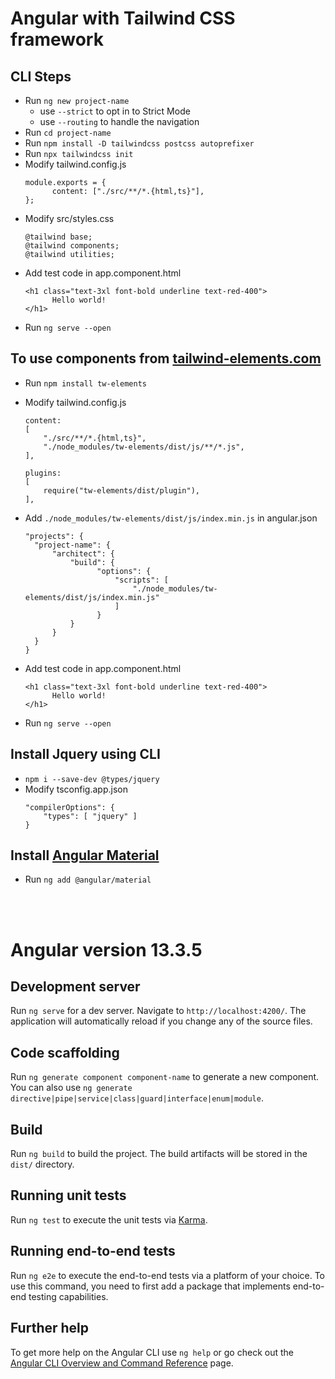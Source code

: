 # Angular with Tailwind CSS framework

## CLI Steps

- Run `ng new project-name`
  - use `--strict` to opt in to Strict Mode
  - use `--routing` to handle the navigation
- Run `cd project-name`
- Run `npm install -D tailwindcss postcss autoprefixer`
- Run `npx tailwindcss init`
- Modify tailwind.config.js
  ```
  module.exports = {
  		content: ["./src/**/*.{html,ts}"],
  };
  ```
- Modify src/styles.css
  ```
  @tailwind base;
  @tailwind components;
  @tailwind utilities;
  ```
- Add test code in app.component.html
  ```
  <h1 class="text-3xl font-bold underline text-red-400">
  		Hello world!
  </h1>
  ```
- Run `ng serve --open`

## To use components from [tailwind-elements.com](https://tailwind-elements.com/quick-start/)

- Run `npm install tw-elements`
- Modify tailwind.config.js 

  ```
  content:
  [
      "./src/**/*.{html,ts}",
      "./node_modules/tw-elements/dist/js/**/*.js",
  ],

  plugins:
  [
      require("tw-elements/dist/plugin"),
  ],
  ```

- Add `./node_modules/tw-elements/dist/js/index.min.js` in angular.json
  ```
  "projects": {
  	"project-name": {
  		"architect": {
  			"build": {
                  "options": {
                      "scripts": [
                          "./node_modules/tw-elements/dist/js/index.min.js"
                      ]
                  }
  			}
  		}
  	}
  }
  ```
- Add test code in app.component.html

  ```
  <h1 class="text-3xl font-bold underline text-red-400">
  		Hello world!
  </h1>
  ```

- Run `ng serve --open`

## Install Jquery using CLI

- `npm i --save-dev @types/jquery`
- Modify tsconfig.app.json
  ```
  "compilerOptions": {
      "types": [ "jquery" ]
  }
  ```

## Install [Angular Material](https://material.angular.io/components/categories)

- Run `ng add @angular/material`

<br>
<br>

# Angular version 13.3.5

## Development server

Run `ng serve` for a dev server. Navigate to `http://localhost:4200/`. The application will automatically reload if you change any of the source files.

## Code scaffolding

Run `ng generate component component-name` to generate a new component. You can also use `ng generate directive|pipe|service|class|guard|interface|enum|module`.

## Build

Run `ng build` to build the project. The build artifacts will be stored in the `dist/` directory.

## Running unit tests

Run `ng test` to execute the unit tests via [Karma](https://karma-runner.github.io).

## Running end-to-end tests

Run `ng e2e` to execute the end-to-end tests via a platform of your choice. To use this command, you need to first add a package that implements end-to-end testing capabilities.

## Further help

To get more help on the Angular CLI use `ng help` or go check out the [Angular CLI Overview and Command Reference](https://angular.io/cli) page.
